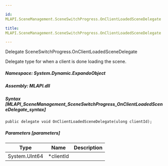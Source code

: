 ```yaml
---

id:
MLAPI.SceneManagement.SceneSwitchProgress.OnClientLoadedSceneDelegate

title:
MLAPI.SceneManagement.SceneSwitchProgress.OnClientLoadedSceneDelegate

---
```


Delegate SceneSwitchProgress.OnClientLoadedSceneDelegate

<div class="markdown level0 summary" markdown="1">

Delegate type for when a client is done loading the scene.

</div>

<div class="markdown level0 conceptual" markdown="1">

</div>

##### **Namespace**: System.Dynamic.ExpandoObject

##### **Assembly**: MLAPI.dll

##### Syntax [MLAPI_SceneManagement_SceneSwitchProgress_OnClientLoadedSceneDelegate_syntax]

    public delegate void OnClientLoadedSceneDelegate(ulong clientId);

##### Parameters [parameters]

| Type                                    | Name       | Description |
|-----------------------------------------|------------|-------------|
| <span class="xref">System.UInt64</span> | \*clientId |             |
